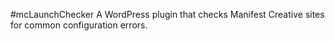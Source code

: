 #mcLaunchChecker
A WordPress plugin that checks Manifest Creative sites for common configuration errors.